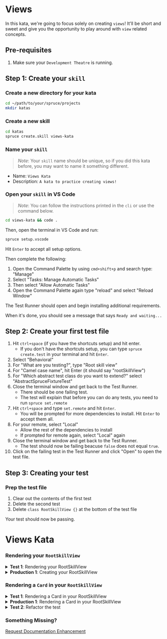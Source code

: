 # Views

In this kata, we're going to focus solely on creating `views`! It'll be short and sweet and give you the opportunity to play around with `view` related concepts.

## Pre-requisites
1. Make sure your `Development Theatre` is running.

## Step 1: Create your `skill`

### Create a new directory for your kata

```bash
cd ~/path/to/your/spruce/projects
mkdir katas
```

### Create a new skill

```bash
cd katas
spruce create.skill views-kata
```

### Name your `skill`

> *Note*: Your `skill` name should be unique, so if you did this kata before, you may want to name it something different.

* Name: `Views Kata`
* Description: `A kata to practice creating views!`

### Open your `skill` in VS Code

> *Note*: You can follow the instructions printed in the `cli` or use the command below.

```bash
cd views-kata && code .
```

Then, open the terminal in VS Code and run:

```bash
spruce setup.vscode
```
Hit `Enter` to accept all setup options.

Then complete the following:

1. Open the Command Palette by using `cmd+shift+p` and search type: "Manage"
2. Select "Tasks: Manage Automatic Tasks"
3. Then select "Allow Automatic Tasks"
4. Open the Command Palette again type "reload" and select "Reload Window"

The Test Runner should open and begin installing additional requirements.

When it's done, you should see a message that says `Ready and waiting...`


## Step 2: Create your first test file

1. Hit `ctrl+space` (if you have the shortcuts setup) and hit enter. 
    - If you don't have the shortcuts setup, you can type `spruce create.test` in your terminal and hit `Enter`.
2. Select "Behavioral"
3. For "What are you testing?", type "Root skill view"
4. For "Camel case name", hit Enter (it should say "rootSkillView")
5. For "Which abstract test class do you want to extend?" select "AbstractSpruceFixtureTest"
6. Close the terminal window and get back to the Test Runner.
    - There should be one failing test.
    - The test will explain that before you can do any tests, you need to run `spruce set.remote`
7. Hit `ctrl+space` and type `set.remote` and hit `Enter`.
    - You will be prompted for more dependencies to install. Hit `Enter` to accept them all.
8. For your remote, select "Local"
    - Allow the rest of the dependencies to install
    - If prompted for remote again, select "Local" again
9. Close the terminal window and get back to the Test Runner.
    - The test should now be failing beacuse `false` does not equal `true`.
10. Click on the failing test in the Test Runner and click "Open" to open the test file.

## Step 3: Creating your test

### Prep the test file

1. Clear out the contents of the first test
1. Delete the second test
2. Delete `class RootSkillView {}` at the bottom of the test file

Your test should now be passing.

# Views Kata

### Rendering your `RootSkillView`

<details>
<summary><strong>Test 1</strong>: Rendering your RootSkillView</summary>

In your first test, add the following:

```typescript
@test()
protected async canCreateRootSkillView() {
    this.views.Controller('.root', {})
}
```
> *Note*: It's ok to have some type errors here, they'll go away as you add more code.

</details>

<details>
<summary><strong>Production 1</strong>: Creating your RootSkillView</summary>

In order for this test to pass, you need to create your first `view`, a `RootSkillView`.

1. Hit `ctrl+space` and type `create.view` and hit `Enter`.
2. Select "Skill View Controller"
    - Let the dependencies install
3. When prompted for if you would like to create your root skill view controller, hit `Enter` to accept the default.
4. Now update your failing test to reference the `RootSkillView` you just created.

```typescript
@test()
protected async canCreateRootSkillView() {
    this.views.Controller('views-kata.root', {})
}
```

> *Note*: The `views-kata` is the `namespace` of your skill and the `root` is the name of your view. The `namespace` will match whatever you named your skill, but you can check in your `package.json` to see what it is. Check under `skill.namespace`.

</details>

### Rendering a `Card` in your `RootSkillView`

<details>
<summary><strong>Test 1</strong>: Rendering a Card in your RootSkillView</summary>

```typescript
@test()
protected canCreateRootSkillView() {
    this.views.Controller('views-kata.root', {})
}

@test()
protected rendersACard() {
    const vc = this.views.Controller('views-kata.root', {})
    vcAssert.assertSkillViewRendersCard(vc)
}
```
</details>

<details>
<summary><strong>Production 1</strong>: Rendering a Card in your RootSkillView</summary>
 
 ```typescript
// Step 2. Declare the cardVc property (declare property after constructing the card using 'Command + .')
private cardVc: CardViewController

public constructor(options: ViewControllerOptions) {
    super(options)

    // Step 1. Construct a CardViewController
    this.cardVc = this.Controller('card', {
        header: {
            title: 'A title!',
        },
    })
}

public render(): SkillView {
    return {
        layouts: [
            {
                // Step 3. Render the card
                cards: [this.cardVc.render()],
            },
        ],
    }
}
```
 
</details>

<details>
<summary><strong>Test 2</strong>: Refactor the test</summary>

```typescript
private vc!: RootSkillViewController

protected async beforeEach() {
    this.vc = this.views.Controller('views-kata.root', {})
}

@test()
protected rendersACard() {
    vcAssert.assertSkillViewRendersCard(this.vc)
}
```
</details>

### Something Missing?

<div class="grid-buttons">
    <a class="btn" href="https://forms.gle/2ZMtwUxg1egV8sHT8">Request Documentation Enhancement</a>
</div>